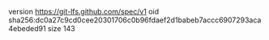 version https://git-lfs.github.com/spec/v1
oid sha256:dc0a27c9cd0cee20301706c0b96fdaef2d1babeb7accc6907293aca4ebeded91
size 143
